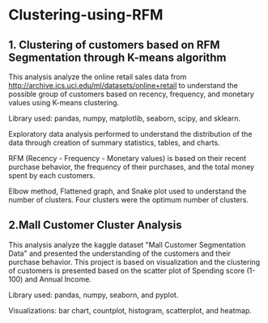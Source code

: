 # Clustering-using-RFM

## 1. Clustering of customers based on RFM Segmentation through K-means algorithm

This analysis analyze the online retail sales data from http://archive.ics.uci.edu/ml/datasets/online+retail to understand the possible group of customers based on recency, frequency, and monetary values using K-means clustering.

Library used: pandas, numpy, matplotlib, seaborn, scipy, and sklearn.

Exploratory data analysis performed to understand the distribution of the data through creation of summary statistics, tables, and charts.

RFM (Recency - Frequency - Monetary values) is based on their recent purchase behavior, the frequency of their purchases, and the total money spent by each customers.

Elbow method, Flattened graph, and Snake plot used to understand the number of clusters. Four clusters were the optimum number of clusters.


## 2.Mall Customer Cluster Analysis

This analysis analyze the kaggle dataset "Mall Customer Segmentation Data" and presented the understanding of the customers and their purchase behavior. This project is based on visualization and the clustering of customers is presented based on the scatter plot of Spending score (1-100) and Annual Income. 

Library used: pandas, numpy, seaborn, and pyplot.

Visualizations: bar chart, countplot, histogram, scatterplot, and heatmap.
